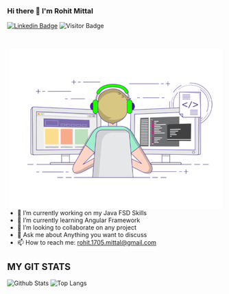 ### Hi there 👋 I'm Rohit Mittal


[![Linkedin Badge](https://img.shields.io/badge/-Rohit_Mittal-blue?style=plastic-square&logo=Linkedin&logoColor=white&link=https://www.linkedin.com/in/rohitm17/)](https://www.linkedin.com/in/rohitm17/)
![Visitor Badge](https://visitor-badge.laobi.icu/badge?page_id=rohitm17)

<p align="center">
  <img src="https://raw.githubusercontent.com/andreasbm/readme/master/assets/lines/colored.png" img width="5000" height="3" />
</p>

<img align="right" alt="GIF" src="https://github.com/rohitm17/rohitm17/blob/main/coder.gif" width="500"/>



- 🔭 I’m currently working on my Java FSD Skills
- 🌱 I’m currently learning Angular Framework
- 👯 I’m looking to collaborate on any project
- 💬 Ask me about Anything you want to discuss
- 📫 How to reach me: rohit.1705.mittal@gmail.com
<!---  - 🤔 I’m looking for help with ...just --->


## MY GIT STATS
![Github Stats](https://github-readme-stats.vercel.app/api?username=rohitm17&count_private=true&show_icons=true&theme=tokyonight&include_all_commits=true)
![Top Langs](https://github-readme-stats.vercel.app/api/top-langs/?username=rohitm17&hide=TeX&layout=compact)


